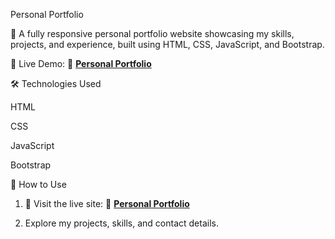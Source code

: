 Personal Portfolio

🎨 A fully responsive personal portfolio website showcasing my skills, projects, and experience, built using HTML, CSS, JavaScript, and Bootstrap.

🔗 Live Demo: 🔗 **[Personal Portfolio](https://bala-638.github.io/Personal-Portfolio/)**

🛠️ Technologies Used

HTML

CSS

JavaScript

Bootstrap


🚀 How to Use

1. 🔗 Visit the live site: 🔗 **[Personal Portfolio](https://bala-638.github.io/Personal-Portfolio/)**  


2. Explore my projects, skills, and contact details.

